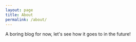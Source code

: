 ```yaml
---
layout: page
title: About
permalink: /about/
---
```


A boring blog for now, let's see how it goes to in the future!

